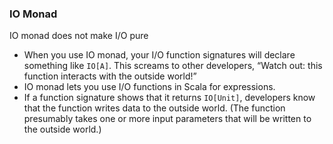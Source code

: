 ### IO Monad

IO monad does not make I/O pure

- When you use IO monad, your I/O function signatures will declare something like `IO[A]`. This screams to other
  developers, “Watch out: this function interacts with the outside world!”
- IO monad lets you use I/O functions in Scala for expressions.
- If a function signature shows that it returns `IO[Unit]`, developers know that the function writes data to the outside
  world. (The function presumably takes one or more input parameters that will be written to the outside world.)


